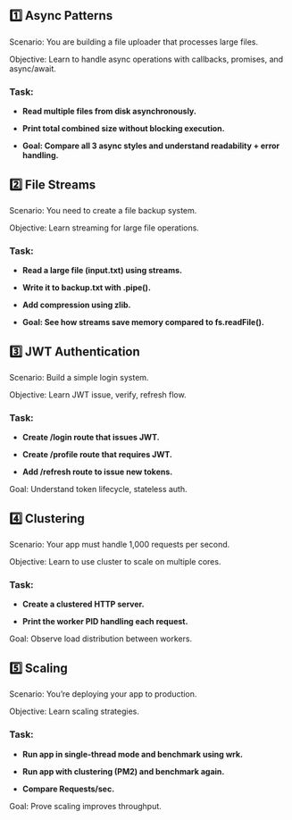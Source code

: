 ## 1️⃣ Async Patterns

Scenario: You are building a file uploader that processes large files.

Objective: Learn to handle async operations with callbacks, promises, and async/await.

### Task:

- **Read multiple files from disk asynchronously.**

- **Print total combined size without blocking execution.**

- **Goal: Compare all 3 async styles and understand readability + error handling.**

## 2️⃣ File Streams

Scenario: You need to create a file backup system.

Objective: Learn streaming for large file operations.

### Task:

- **Read a large file (input.txt) using streams.**

- **Write it to backup.txt with .pipe().**

- **Add compression using zlib.**

- **Goal: See how streams save memory compared to fs.readFile().**      

## 3️⃣ JWT Authentication

Scenario: Build a simple login system.

Objective: Learn JWT issue, verify, refresh flow.

### Task:

- **Create /login route that issues JWT.**

- **Create /profile route that requires JWT.**

- **Add /refresh route to issue new tokens.**

Goal: Understand token lifecycle, stateless auth.

## 4️⃣ Clustering

Scenario: Your app must handle 1,000 requests per second.

Objective: Learn to use cluster to scale on multiple cores.

### Task:

- **Create a clustered HTTP server.**

- **Print the worker PID handling each request.**

Goal: Observe load distribution between workers.

## 5️⃣ Scaling

Scenario: You’re deploying your app to production.

Objective: Learn scaling strategies.

### Task:

- **Run app in single-thread mode and benchmark using wrk.**

- **Run app with clustering (PM2) and benchmark again.**

- **Compare Requests/sec.**

Goal: Prove scaling improves throughput.